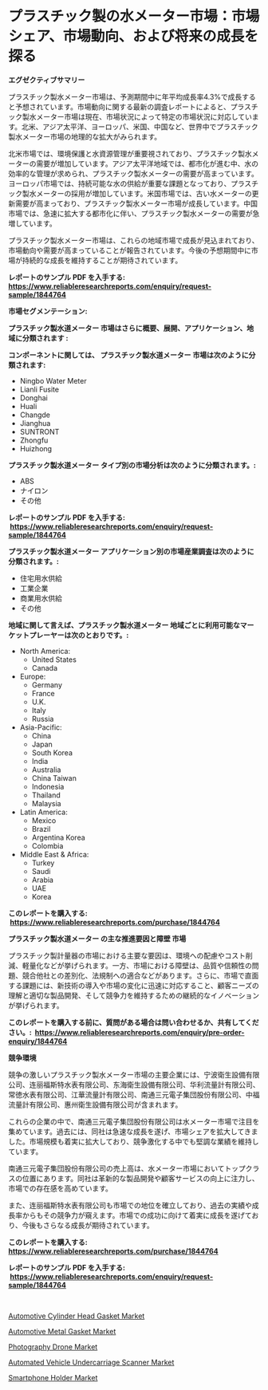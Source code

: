 <p><h1>プラスチック製の水メーター市場：市場シェア、市場動向、および将来の成長を探る</h1></p><p><strong>エグゼクティブサマリー</strong></p>
<p><p>プラスチック製水メーター市場は、予測期間中に年平均成長率4.3%で成長すると予想されています。市場動向に関する最新の調査レポートによると、プラスチック製水メーター市場は現在、市場状況によって特定の市場状況に対応しています。北米、アジア太平洋、ヨーロッパ、米国、中国など、世界中でプラスチック製水メーター市場の地理的な拡大がみられます。</p><p>北米市場では、環境保護と水資源管理が重要視されており、プラスチック製水メーターの需要が増加しています。アジア太平洋地域では、都市化が進む中、水の効率的な管理が求められ、プラスチック製水メーターの需要が高まっています。ヨーロッパ市場では、持続可能な水の供給が重要な課題となっており、プラスチック製水メーターの採用が増加しています。米国市場では、古い水メーターの更新需要が高まっており、プラスチック製水メーター市場が成長しています。中国市場では、急速に拡大する都市化に伴い、プラスチック製水メーターの需要が急増しています。</p><p>プラスチック製水メーター市場は、これらの地域市場で成長が見込まれており、市場動向や需要が高まっていることが報告されています。今後の予想期間中に市場が持続的な成長を維持することが期待されています。</p></p>
<p><strong>レポートのサンプル PDF を入手する: <a href="https://www.reliableresearchreports.com/enquiry/request-sample/1844764">https://www.reliableresearchreports.com/enquiry/request-sample/1844764</a></strong></p>
<p><strong>市場セグメンテーション:</strong></p>
<p><strong> プラスチック製水道メーター 市場はさらに概要、展開、アプリケーション、地域に分類されます :</strong></p>
<p><strong>コンポーネントに関しては、 プラスチック製水道メーター 市場は次のように分類されます: &nbsp;</strong></p>
<p><ul><li>Ningbo Water Meter</li><li>Lianli Fusite</li><li>Donghai</li><li>Huali</li><li>Changde</li><li>Jianghua</li><li>SUNTRONT</li><li>Zhongfu</li><li>Huizhong</li></ul></p>
<p><strong> プラスチック製水道メーター タイプ別の市場分析は次のように分類されます。:</strong></p>
<p><ul><li>ABS</li><li>ナイロン</li><li>その他</li></ul></p>
<p><strong>レポートのサンプル PDF を入手する: &nbsp;<a href="https://www.reliableresearchreports.com/enquiry/request-sample/1844764">https://www.reliableresearchreports.com/enquiry/request-sample/1844764</a></strong></p>
<p><strong> プラスチック製水道メーター アプリケーション別の市場産業調査は次のように分類されます。:</strong></p>
<p><ul><li>住宅用水供給</li><li>工業企業</li><li>商業用水供給</li><li>その他</li></ul></p>
<p><strong>地域に関して言えば、プラスチック製水道メーター 地域ごとに利用可能なマーケットプレーヤーは次のとおりです。:</strong></p>
<p><ul>
    <li>
        North America:
        <ul>
            <li>United States</li>
            <li>Canada</li>
        </ul>
    </li>
    <li>
        Europe:
        <ul>
            <li>Germany</li>
            <li>France</li>
            <li>U.K.</li>
            <li>Italy</li>
            <li>Russia</li>
        </ul>
    </li>
    <li>
        Asia-Pacific:
        <ul>
            <li>China</li>
            <li>Japan</li>
            <li>South Korea</li>
            <li>India</li>
            <li>Australia</li>
            <li>China Taiwan</li>
            <li>Indonesia</li>
            <li>Thailand</li>
            <li>Malaysia</li>
        </ul>
    </li>
    <li>
        Latin America:
        <ul>
            <li>Mexico</li>
            <li>Brazil</li>
            <li>Argentina Korea</li>
            <li>Colombia</li>
        </ul>
    </li>
    <li>
        Middle East & Africa:
        <ul>
            <li>Turkey</li>
            <li>Saudi</li>
            <li>Arabia</li>
            <li>UAE</li>
            <li>Korea</li>
        </ul>
    </li>
    </ul></p>
<p><strong>このレポートを購入する: &nbsp;<a href="https://www.reliableresearchreports.com/purchase/1844764">https://www.reliableresearchreports.com/purchase/1844764</a></strong></p>
<p><strong>プラスチック製水道メーター の主な推進要因と障壁 市場</strong></p>
<p><p>プラスチック製計量器の市場における主要な要因は、環境への配慮やコスト削減、軽量化などが挙げられます。一方、市場における障壁は、品質や信頼性の問題、競合他社との差別化、法規制への適合などがあります。さらに、市場で直面する課題には、新技術の導入や市場の変化に迅速に対応すること、顧客ニーズの理解と適切な製品開発、そして競争力を維持するための継続的なイノベーションが挙げられます。</p></p>
<p><strong>このレポートを購入する前に、質問がある場合は問い合わせるか、共有してください。:&nbsp; <a href="https://www.reliableresearchreports.com/enquiry/pre-order-enquiry/1844764">https://www.reliableresearchreports.com/enquiry/pre-order-enquiry/1844764</a></strong></p>
<p><strong>競争環境</strong></p>
<p><p>競争の激しいプラスチック製水メーター市場の主要企業には、宁波衛生設備有限公司、连丽福斯特水表有限公司、东海衛生設備有限公司、华利流量計有限公司、常徳水表有限公司、江華流量計有限公司、南通三元電子集団股份有限公司、中福流量計有限公司、惠州衛生設備有限公司が含まれます。</p><p>これらの企業の中で、南通三元電子集団股份有限公司は水メーター市場で注目を集めています。過去には、同社は急速な成長を遂げ、市場シェアを拡大してきました。市場規模も着実に拡大しており、競争激化する中でも堅調な業績を維持しています。</p><p>南通三元電子集団股份有限公司の売上高は、水メーター市場においてトップクラスの位置にあります。同社は革新的な製品開発や顧客サービスの向上に注力し、市場での存在感を高めています。</p><p>また、连丽福斯特水表有限公司も市場での地位を確立しており、過去の実績や成長率からもその競争力が窺えます。市場での成功に向けて着実に成長を遂げており、今後もさらなる成長が期待されています。</p></p>
<p><strong>このレポートを購入する: &nbsp; <a href="https://www.reliableresearchreports.com/purchase/1844764">https://www.reliableresearchreports.com/purchase/1844764</a></strong></p>
<p><strong>レポートのサンプル PDF を入手する: &nbsp;<a href="https://www.reliableresearchreports.com/enquiry/request-sample/1844764">https://www.reliableresearchreports.com/enquiry/request-sample/1844764</a></strong><strong></strong></p>
<p>&nbsp;</p>
<p><p><a href="https://cedar-agate-3da.notion.site/Automotive-Cylinder-Head-Gasket-Market-Research-Report-Provides-Critical-Insights-that-can-help-Shap-6de40ef7f63644a09718ae6e9d79a68c">Automotive Cylinder Head Gasket Market</a></p><p><a href="https://copper-carbon-84f.notion.site/Automotive-Metal-Gasket-Market-Centers-on-Aspects-such-as-Market-Growth-Market-Share-Market-Opport-cacc083491aa4eed8524a9002a152d51">Automotive Metal Gasket Market</a></p><p><a href="https://view.publitas.com/reportprime-1/photography-drone-market-challenges-opportunities-and-growth-drivers-and-major-market-players-forecasted-for-period-from-2024-2031/">Photography Drone Market</a></p><p><a href="https://github.com/Angelnienowdseej3e45z3p8c/Market-Research-Report-List-1/blob/main/automated-vehicle-undercarriage-scanner-market.md">Automated Vehicle Undercarriage Scanner Market</a></p><p><a href="https://view.publitas.com/reportprime-1/smartphone-holder-market-dynamics-2024-2031-also-about-its-market-trends-projections-and-opportunities/">Smartphone Holder Market</a></p></p>
